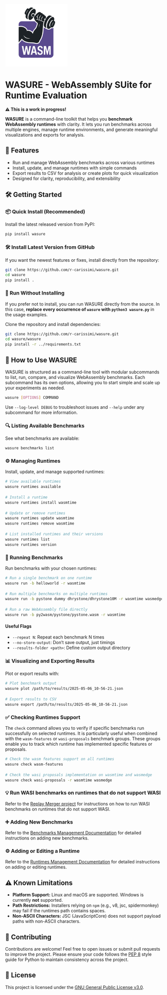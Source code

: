 <img src="https://raw.githubusercontent.com/r-carissimi/wasure/9c23740a47eaab6444735afcdca79dbcca17a57b/assets/logo.png" width="200">

# WASURE - WebAssembly SUite for Runtime Evaluation

**⚠️ This is a work in progress!**

**WASURE** is a command-line toolkit that helps you **benchmark WebAssembly runtimes** with clarity. It lets you run benchmarks across multiple engines, manage runtime environments, and generate meaningful visualizations and exports for analysis.



## 🚀 Features

- Run and manage WebAssembly benchmarks across various runtimes
- Install, update, and manage runtimes with simple commands
- Export results to CSV for analysis or create plots for quick visualization
- Designed for clarity, reproducibility, and extensibility



## 🛠 Getting Started

### 📦 Quick Install (Recommended)

Install the latest released version from PyPI:

```bash
pip install wasure
```

### 🛠 Install Latest Version from GitHub
If you want the newest features or fixes, install directly from the repository:

```bash
git clone https://github.com/r-carissimi/wasure.git
cd wasure
pip install .
```

### 🚧 Run Without Installing

If you prefer not to install, you can run WASURE directly from the source. In this case, **replace every occurrence of `wasure` with `python3 wasure.py`** in the usage examples.

Clone the repository and install dependencies:

```bash
git clone https://github.com/r-carissimi/wasure.git
cd wasure/wasure
pip install -r ../requirements.txt
```



## 📖 How to Use WASURE

WASURE is structured as a command-line tool with modular subcommands to list, run, compare, and visualize WebAssembly benchmarks. Each subcommand has its own options, allowing you to start simple and scale up your experiments as needed.

```bash
wasure [OPTIONS] COMMAND
```

Use `--log-level DEBUG` to troubleshoot issues and `--help` under any subcommand for more information.



### 🔍 Listing Available Benchmarks

See what benchmarks are available:

```bash
wasure benchmarks list
```



### ⚙️ Managing Runtimes

Install, update, and manage supported runtimes:

```bash
# View available runtimes
wasure runtimes available

# Install a runtime
wasure runtimes install wasmtime

# Update or remove runtimes
wasure runtimes update wasmtime
wasure runtimes remove wasmtime

# List installed runtimes and their versions
wasure runtimes list
wasure runtimes version
```



### 🏃 Running Benchmarks

Run benchmarks with your chosen runtimes:

```bash
# Run a single benchmark on one runtime
wasure run -b helloworld -r wasmtime

# Run multiple benchmarks on multiple runtimes
wasure run -b pystone dummy dhrystone/dhrystone10M -r wasmtime wasmedge wasmer --repeat 3

# Run a raw WebAssembly file directly
wasure run -b py2wasm/pystone/pystone.wasm -r wasmtime
```

#### Useful Flags

- `--repeat N`: Repeat each benchmark N times
- `--no-store-output`: Don’t save output, just timings
- `--results-folder <path>`: Define custom output directory



### 📊 Visualizing and Exporting Results

Plot or export results with:

```bash
# Plot benchmark output
wasure plot /path/to/results/2025-05-06_10-56-21.json

# Export results to CSV
wasure export /path/to/results/2025-05-06_10-56-21.json
```



### ✅ Checking Runtimes Support

The `check` command allows you to verify if specific benchmarks run successfully on selected runtimes. It is particularly useful when combined with the `wasm-features` or `wasi-proposals` benchmark groups. These groups enable you to track which runtime has implemented specific features or proposals.

```bash
# Check the wasm features support on all runtimes
wasure check wasm-features

# Check the wasi proposals implementation on wasmtime and wasmedge
wasure check wasi-proposals -r wasmtime wasmedge
```



### 💡 Run WASI benchmarks on runtimes that do not support WASI

Refer to the [Replay Merger project](https://github.com/r-carissimi/wasm-r3-replay-generator-docker) for instructions on how to run WASI benchmarks on runtimes that do not support WASI.

### ➕ Adding New Benchmarks

Refer to the [Benchmarks Management Documentation](docs/benchmarks-management.md) for detailed instructions on adding new benchmarks.

### ⚙️ Adding or Editing a Runtime

Refer to the [Runtimes Management Documentation](docs/runtimes-management.md) for detailed instructions on adding or editing runtimes.



## ⚠️ Known Limitations

- **Platform Support:** Linux and macOS are supported. Windows is currently **not** supported.
- **Path Restrictions:** Installers relying on `npm` (e.g., v8, jsc, spidermonkey) may fail if the runtimes path contains spaces.
- **Non-ASCII Characters:** JSC (JavaScriptCore) does not support payload paths with non-ASCII characters.



## 🤝 Contributing

Contributions are welcome! Feel free to open issues or submit pull requests to improve the project. Please ensure your code follows the [PEP 8](https://peps.python.org/pep-0008/) style guide for Python to maintain consistency across the project.



## 📜 License

This project is licensed under the [GNU General Public License v3.0](LICENSE).
